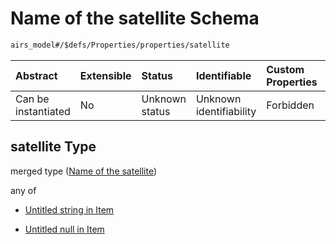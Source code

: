 # Name of the satellite Schema

```txt
airs_model#/$defs/Properties/properties/satellite
```



| Abstract            | Extensible | Status         | Identifiable            | Custom Properties | Additional Properties | Access Restrictions | Defined In                                                      |
| :------------------ | :--------- | :------------- | :---------------------- | :---------------- | :-------------------- | :------------------ | :-------------------------------------------------------------- |
| Can be instantiated | No         | Unknown status | Unknown identifiability | Forbidden         | Allowed               | none                | [model.schema.json\*](model.schema.json "open original schema") |

## satellite Type

merged type ([Name of the satellite](model-defs-properties-properties-name-of-the-satellite.md))

any of

* [Untitled string in Item](model-defs-properties-properties-name-of-the-satellite-anyof-0.md "check type definition")

* [Untitled null in Item](model-defs-properties-properties-name-of-the-satellite-anyof-1.md "check type definition")

